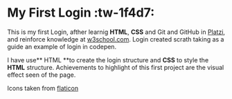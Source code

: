 # My First Login :tw-1f4d7:

This is my first Login, afther learnig **HTML**, **CSS** and Git and GitHub in [Platzi](http://platzi.com "Platzi"), and reinforce knowledge at [w3school.com](https://www.w3schools.com/ "w3school.com"). Login created scrath taking as a guide an example of login in codepen.

I have use** HTML **to create the login structure and **CSS** to style the **HTML** structure.
Achievements to highlight of this first project are the visual effect seen of the page.

Icons taken from [flaticon](https://www.flaticon.com/)
